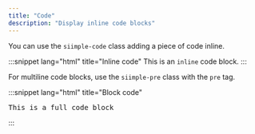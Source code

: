 ```yaml
---
title: "Code"
description: "Display inline code blocks"
---
```


You can use the `siimple-code` class adding a piece of code inline.

:::snippet lang="html" title="Inline code"
This is an <code class="siimple-code">inline</code> code block.
:::

For multiline code blocks, use the `siimple-pre` class with the `pre` tag.

:::snippet lang="html" title="Block code"
<pre class="siimple-pre siimple--mb-0">This is a full code block</pre>
:::

